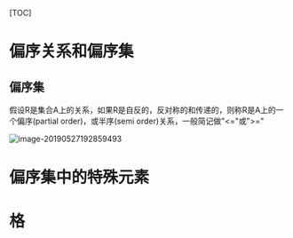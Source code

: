 [TOC]

# 偏序关系和偏序集

## 偏序集

假设R是集合A上的关系，如果R是自反的，反对称的和传递的，则称R是A上的一个偏序(partial order)，或半序(semi order)关系，一般简记做"<="或">="

![image-20190527192859493](/Users/chenyansong/Documents/note/images/discrete_math/image-20190527192859493.png)





# 偏序集中的特殊元素





# 格



